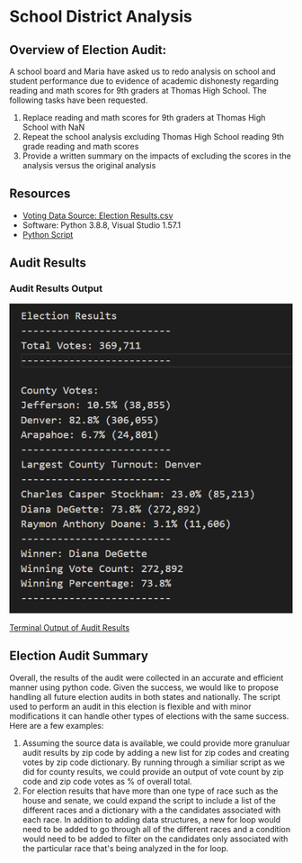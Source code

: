# School District Analysis

## Overview of Election Audit:

A school board and Maria have asked us to redo analysis on school and student performance due to evidence of academic dishonesty regarding reading and math scores for 9th graders at Thomas High School.  The following tasks have been requested.

1. Replace reading and math scores for 9th graders at Thomas High School with NaN
2. Repeat the school analysis excluding Thomas High School reading 9th grade reading and math scores
3. Provide a written summary on the impacts of excluding the scores in the analysis versus the original analysis

## Resources
- [Voting Data Source: Election Results.csv](https://github.com/sbretag/Election_Analysis/blob/main/Resources/election_results.csv)
- Software: Python 3.8.8, Visual Studio 1.57.1
- [Python Script](https://github.com/sbretag/Election_Analysis/blob/main/PyPoll_Challenge.py)

## Audit Results

### Audit Results Output
![](https://github.com/sbretag/Election_Analysis/blob/main/Analysis/Election_Results_TextOutput.png)

[Terminal Output of Audit Results](https://github.com/sbretag/Election_Analysis/blob/main/Analysis/Election_Results_TerminalOutput.png)

## Election Audit Summary
Overall, the results of the audit were collected in an accurate and efficient manner using python code.  Given the success, we would like to propose handling all future election audits in both states and nationally.  The script used to perform an audit in this election is flexible and with minor modifications it can handle other types of elections with the same success.  Here are a few examples:
  1. Assuming the source data is available, we could provide more granuluar audit results by zip code by adding a new list for zip codes and creating votes by zip code dictionary.  By running through a similiar script as we did for county results, we could provide an output of vote count by zip code and zip code votes as % of overall total.
  2. For election results that have more than one type of race such as the house and senate, we could expand the script to include a list of the different races and a dictionary with a the candidates associated with each race.  In addition to adding data structures, a new for loop would need to be added to go through all of the different races and a condition would need to be added to filter on the candidates only associated with the particular race that's being analyzed in the for loop. 
  
